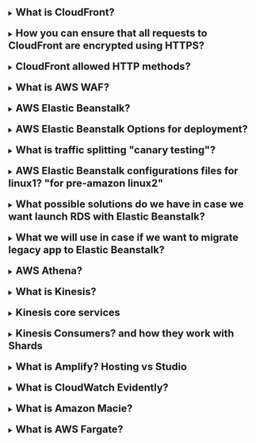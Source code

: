 [//]:# (What is CloudFront?)

<details>
    <summary>
        <b><big><big>
            What is CloudFront?
        </big></big></b>
    </summary>

Amazon CloudFront is a web service that speeds up distribution 
of your static and dynamic web content, 
such as .html, .css, .js, and image files, to your users. 
CloudFront delivers your content through a worldwide 
network of data centers called edge locations.

**CloudFront is also a caching technology**

</details>
<br>

[//]:# (How you can ensure that all requests to CloudFront are encrypted using HTTPS?)

<details>
    <summary>
        <b><big><big>
            How you can ensure that all requests to CloudFront are encrypted using HTTPS?
        </big></big></b>
    </summary>

Set the **viewer** protocol policy to redirect HTTP to HTTPS.

**There is only viewer protocol policy in CloudFront**

</details>
<br>

[//]:# (CloudFront allowed HTTP methods?)

<details>
    <summary>
        <b><big><big>
            CloudFront allowed HTTP methods?
        </big></big></b>
    </summary>

- CloudFront forwards only GET and HEAD requests.
- CloudFront forwards only GET, HEAD, and OPTIONS requests.
- CloudFront forwards GET, HEAD, OPTIONS, PUT, PATCH, POST, and DELETE requests.

</details>
<br>

[//]:# (What is AWS WAF?)

<details>
    <summary>
        <b><big><big>
            What is AWS WAF?
        </big></big></b>
    </summary>

AWS WAF помогает защититься от распространенных сетевых эксплойтов и ботов, 
способных повлиять на доступность продуктов, привести к 
нарушению безопасности или задействовать чрезмерное количество ресурсов.

</details>
<br>

[//]:# (AWS Elastic Beanstalk?)

<details>
    <summary>
        <b><big><big>
            AWS Elastic Beanstalk?
        </big></big></b>
    </summary>

With Elastic Beanstalk, you can quickly deploy and **manage applications 
in the AWS** Cloud without having to learn about the infrastructure 
that runs those applications. 
Elastic Beanstalk reduces management complexity without 
restricting choice or control. 

**You upload your code**, 
and Elastic Beanstalk automatically handles 
the details of capacity provisioning, load balancing,
scaling, and application health monitoring.

Supports tomcat or docker

Elastic Beanstalk automatically created infrastructure, load balancing,
auto-scaling, health monitoring

And you shall have all control

</details>
<br>

[//]:# (AWS Elastic Beanstalk Options for deployment?)

<details>
    <summary>
        <b><big><big>
            AWS Elastic Beanstalk Options for deployment?
        </big></big></b>
    </summary>

- **All at once** (deploys all hosts concurrently)
in case you have four ec2 batches with code v1
they become four ec2 batches with v2
 
![img](https://webmobilez.com/wp-content/uploads/2020/04/image-48.png)

Minuses: 
- Application will be unavailable during migration
- If deploy fail, instances will be in the fail state
- In case of rollback, you need to deploy this by hands

**only suitable for dev and test envs**

---
- **Rolling** (Deploys the new version in batches)
You will separate all instances into batches and then deploy batches
one by one

![img](https://webmobilez.com/wp-content/uploads/2020/04/2020-04-25__08-55-02-1.png)

Minuses:
- capacity will reduce (понижено) on the count of active redeployed batches
- not ideal for business
- if it fails, you will need additional rolling update

---
- **Rolling with additional batch**
  (launches an additional batch of instances and deploys
  the new version in batches)

![img](https://webmobilez.com/wp-content/uploads/2020/04/2020-04-25__09-04-48-1-768x374.png)

- if the update fails, you need to perform an additional rolling update
- performance will not be decreased
- roll back is still spending time, so this is not suitable for critical apps

---
- Immutable (Create new instances, deploy and delete old one)
  **(Blue Green)**

![img](https://webmobilez.com/wp-content/uploads/2020/04/2020-04-25__09-10-32.png)

</details>
<br>

[//]:# (What is traffic splitting "canary testing"?)

<details>
    <summary>
        <b><big><big>
            What is traffic splitting "canary testing"?
        </big></big></b>
    </summary>

in blue-green deployment we can split traffic to versions 
and the choice healthiest version

**SUITABLE ONLY FOR IMMUTABLE DEPLOYMENT**

**is not an option for CodeDeploy on an EC2/on-premises**

</details>
<br>

[//]:# (AWS Elastic Beanstalk configurations files? "for pre-amazon linux2")

<details>
    <summary>
        <b><big><big>
            AWS Elastic Beanstalk configurations files for linux1? "for pre-amazon linux2"
        </big></big></b>
    </summary>

Configuration files can define packages to install, create linux users,
groups, run shell commands, enable services

- can be written in Yaml ot JSON
- must have .config an extension and be inside .ebextensions

For linux2 users recommended to use 
- build-file
  - for commands that run for short period (shell)
  - create this file in the root directory
  - with format <process_name>:<command>
- procfile
  - for long-running apps processes
  - create this file in the root directory
  - same format <process_name>:<command>
- platform hooks
  - run on the chosen stage
  - stored in dedicated directories
  - .platform/hooks/prebuilt for before it builds
  - .platform/hooks/predeploy for after it builds before it deployed
  - .platform/hooks/postdeploy for after it deployed

</details>
<br>

[//]:# (What possible solutions do we have in case we want launch RDS with Elastic Beanstalk?)

<details>
    <summary>
        <b><big><big>
            What possible solutions do we have in case we want launch RDS with Elastic Beanstalk?
        </big></big></b>
    </summary>

we can deploy RDS with Elastic beanstalk
  - but if the environment is terminated, RDS will also be terminated
  - Not good for production (dev test)

we can launch RDS outside Elastic beanstalk
  - we continue running after the environment is terminated
  - will need to add a security group to communicate through port
  - need to provide connection string to your application
  - good for production 

</details>
<br>

[//]:# (What we will use in case if we want to migrate legacy app to Elastic Beanstalk?)

<details>
    <summary>
        <b><big><big>
            What we will use in case if we want to migrate legacy app to Elastic Beanstalk?
        </big></big></b>
    </summary>

Windows Web App Migration Assistant
  - .Net migration Assistant
  - OpenSource

</details>
<br>

[//]:# (AWS Athena?)

<details>
    <summary>
        <b><big><big>
            AWS Athena?
        </big></big></b>
    </summary>

Amazon Athena is an interactive query service that 
makes it simple to analyze data directly in Amazon S3 using standard SQL.

</details>
<br>

[//]:# (What is Kinesis?)

<details>
    <summary>
        <b><big><big>
            What is Kinesis?
        </big></big></b>
    </summary>

Kinesis is a family of services that enables you to collect process and
analyze streaming data in real time

Allows you to build custom apps for your own business needs

</details>
<br>

[//]:# (Kinesis core services?)

<details>
    <summary>
        <b><big><big>
            Kinesis core services
        </big></big></b>
    </summary>

Kinesis streams
(consume data to the shards (коробка))
- Data stream
- Video stream

Kinesis data firehouse
- capture transform and load data streams into AWS data stores

Kinesis Data Analytics
- analyze query and transform streamed data in real time using standard SQL

</details>
<br>

[//]:# (Kinesis Consumers? and how thay work with Shards)

<details>
    <summary>
        <b><big><big>
            Kinesis Consumers? and how they work with Shards
        </big></big></b>
    </summary>

Kinesis Shards:
- The Kinesis Client lib running on your consumers creates a record processor
for each shard 
- if you increase the number of shards, the KCL will add more record processors
- CPU utilization is what should drive the quantity of consumers you have,
NOT SHARDS
- Use an Auto Scaling group and base scaling decisions on CPU load 
on your consumers 

![img](https://docs.aws.amazon.com/images/streams/latest/dev/images/architecture.png)

</details>
<br>

[//]:# (What is Amplify?)

<details>
    <summary>
        <b><big><big>
            What is Amplify? Hosting vs Studio
        </big></big></b>
    </summary>

This is a set of tools and services designed to male full-stack development
easy. 

- create frontend
- create reliable backend (authentication, storage, lambda)
- integrated with AWS services

Amplify Hosting
- Web hosting service
- CI/CD functionality
- Integrations with repos (Git, Bitbucket, CodeCommit)
- HTTPS integration

Amplify Studio
- Simple visual interface
- Create your UI
- maintain and configure backend
- Add features like authentication

https://docs.aws.amazon.com/amplify/latest/userguide/welcome.html

</details>
<br>

[//]:# (What is CloudWatch Evidently?)

<details>
    <summary>
        <b><big><big>
            What is CloudWatch Evidently?
        </big></big></b>
    </summary>

Amazon CloudWatch Evidently is a feature of Amazon CloudWatch 
that allows developers to safely validate new features by serving 
them to a specified percentage of users while rolling out the feature

It helps in monitoring the performance of the new feature to 
decide when to ramp up traffic to users

CloudWatch Evidently can be used for two similar but distinct use-cases: 
- implementing dark launches, also known as feature flags,
- A/B testing

</details>
<br>

[//]:# (What is Amazon Macie?)

<details>
    <summary>
        <b><big><big>
            What is Amazon Macie?
        </big></big></b>
    </summary>

Amazon Macie is a data security service provided by Amazon Web Services (AWS) 
that uses machine learning and pattern matching to 
discover and help protect your sensitive data. 
It’s primarily designed to work with Amazon Simple Storage Service (Amazon S3)

Here are some key features of Amazon Macie:

- Sensitive Data Discovery: Macie can automatically discover and report 
sensitive data stored in Amazon S3. It uses built-in criteria and techniques, 
custom criteria defined by you, or a combination of both.
- Visibility into Data Security Risks: Macie provides visibility into data 
security risks and enables automated protection against those risks.
- Inventory of S3 Buckets: Macie provides an inventory of your S3 buckets 
and automatically evaluates and monitors the buckets for security and access control.
- Findings: If Macie detects a potential issue with the security or privacy of your data,
it generates a finding for you to review and remediate as necessary.
- Statistics and Data: Macie provides statistics and other data that offer 
insight into the security posture of your Amazon S3 data, 
and where sensitive data might reside in your data estate.

SensitiveData:S3Object/Financial - for credit card information
SensitiveData:S3Object/Personal - for personal data

</details>
<br>

[//]:# (What is AWS Fargate?)

<details>
    <summary>
        <b><big><big>
            What is AWS Fargate?
        </big></big></b>
    </summary>

AWS Fargate is a serverless compute engine offered by Amazon Web Services (AWS)
for running containerized applications. 

It enables you to run containers without having 
to manage the underlying infrastructure, 
thereby eliminating the complexity of administrative tasks

</details>
<br>